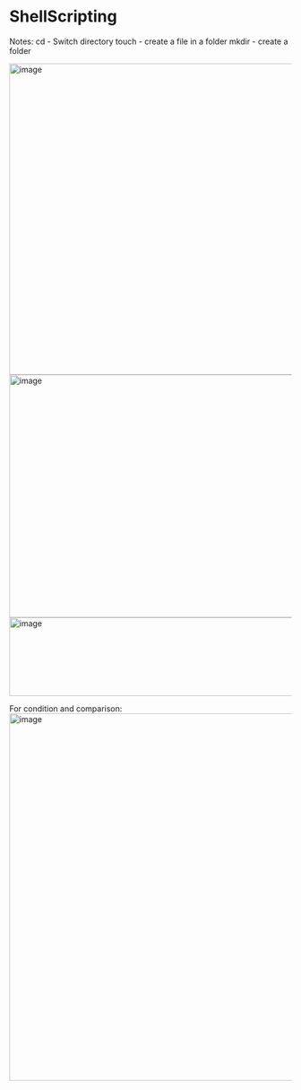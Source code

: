 # ShellScripting
Notes: 
cd    - Switch directory
touch - create a file in a folder
mkdir - create a folder

<img width="1114" height="555" alt="image" src="https://github.com/user-attachments/assets/1e0fe665-367e-44f6-9c41-43254ce05b9e" />
<img width="1107" height="433" alt="image" src="https://github.com/user-attachments/assets/1c44ee77-5a9f-47a8-af30-3af055bcf0f7" />
<img width="1052" height="140" alt="image" src="https://github.com/user-attachments/assets/578bcf19-727a-451c-87cf-9995863d0049" />

For condition and comparison:
<img width="925" height="655" alt="image" src="https://github.com/user-attachments/assets/782d4cc8-b936-4a41-84d0-d3f959cb9a7e" />

